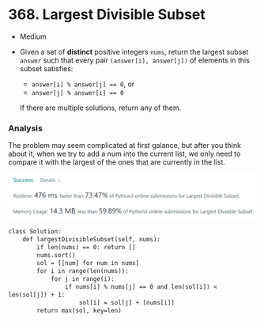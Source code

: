 # 368. Largest Divisible Subset

* Medium
*   Given a set of **distinct** positive integers `nums`, return the largest subset `answer` such that every pair `(answer[i], answer[j])` of elements in this subset satisfies:

    * `answer[i] % answer[j] == 0`, or
    * `answer[j] % answer[i] == 0`

    If there are multiple solutions, return any of them.

### Analysis&#x20;

The problem may seem complicated at first galance, but after you think about it, when we try to add a num into the current list, we only need to compare it with the largest of the ones that are currently in the list.&#x20;

![](<../.gitbook/assets/image (23) (1) (1).png>)

```
class Solution:
    def largestDivisibleSubset(self, nums):
        if len(nums) == 0: return []
        nums.sort()
        sol = [[num] for num in nums]
        for i in range(len(nums)):
            for j in range(i):
                if nums[i] % nums[j] == 0 and len(sol[i]) < len(sol[j]) + 1:
                    sol[i] = sol[j] + [nums[i]]
        return max(sol, key=len) 
```
